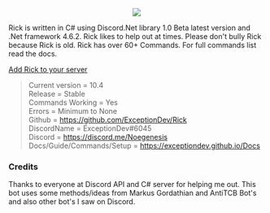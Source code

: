 <p align="center"><img src="https://exceptiondev.github.io/Docs/_media/rick.png"/></p>

Rick is written in C# using Discord.Net library 1.0 Beta latest version and .Net framework 4.6.2. Rick likes to help out at times. Please don't bully Rick because Rick is old. Rick has over 60+ Commands. For full commands list read the docs.

[Add Rick to your server](https://discordapp.com/oauth2/authorize?client_id=261561347966238721&scope=bot&permissions=2146946175)

> Current version = 10.4
<br>Release = Stable</br>
Commands Working = Yes
<br>Errors = Minimum to None</br>
Github = https://github.com/ExceptionDev/Rick
<br>DiscordName = ExceptionDev#6045</br>
Discord = https://discord.me/Noegenesis
<br>Docs/Guide/Commands/Setup = https://exceptiondev.github.io/Docs</br>

### Credits

Thanks to everyone at Discord API and C# server for helping me out.
This bot uses some methods/ideas from Markus Gordathian and AntiTCB Bot's and also other bot's I saw on Discord.

